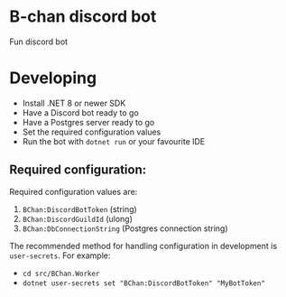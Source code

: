 # B-chan discord bot
Fun discord bot

# Developing
- Install .NET 8 or newer SDK
- Have a Discord bot ready to go
- Have a Postgres server ready to go
- Set the required configuration values
- Run the bot with `dotnet run` or your favourite IDE

## Required configuration:
Required configuration values are:
1. `BChan:DiscordBotToken` (string)
2. `BChan:DiscordGuildId` (ulong)
3. `BChan:DbConnectionString` (Postgres connection string)

The recommended method for handling configuration in development is `user-secrets`.
For example: 
- `cd src/BChan.Worker`
- `dotnet user-secrets set "BChan:DiscordBotToken" "MyBotToken"`
